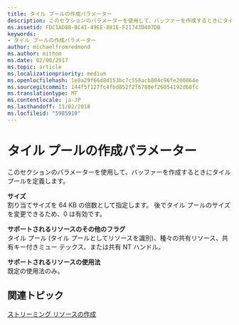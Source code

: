 ```yaml
---
title: タイル プールの作成パラメーター
description: このセクションのパラメーターを使用して、バッファーを作成するときにタイル プールを定義します。
ms.assetid: FDC1AD88-BC41-49EE-881E-F21743D407DB
keywords:
- タイル プールの作成パラメーター
author: michaelfromredmond
ms.author: mithom
ms.date: 02/08/2017
ms.topic: article
ms.localizationpriority: medium
ms.openlocfilehash: 1e0a29f66d8d153bc7c558acb804c96fe200864e
ms.sourcegitcommit: 144f5f127fc4fbd852f2f6780ef26054192d68fc
ms.translationtype: MT
ms.contentlocale: ja-JP
ms.lasthandoff: 11/02/2018
ms.locfileid: "5985910"
---
```

# <a name="tile-pool-creation-parameters"></a>タイル プールの作成パラメーター


このセクションのパラメーターを使用して、バッファーを作成するときにタイル プールを定義します。

<span id="Size"></span><span id="size"></span><span id="SIZE"></span>**サイズ**  
割り当てサイズを 64 KB の倍数として指定します。 後でタイル プールのサイズを変更できるため、0 は有効です。

<span id="Supported_Resource_Misc_Flags"></span><span id="supported_resource_misc_flags"></span><span id="SUPPORTED_RESOURCE_MISC_FLAGS"></span>**サポートされるリソースのその他のフラグ**  
タイル プール (タイル プールとしてリソースを識別)、種々の共有リソース、共有キー付きミュー テックス、または共有 NT ハンドル。

<span id="Supported_Resource_Usage"></span><span id="supported_resource_usage"></span><span id="SUPPORTED_RESOURCE_USAGE"></span>**サポートされるリソースの使用法**  
既定の使用法のみ。

## <a name="span-idrelated-topicsspanrelated-topics"></a><span id="related-topics"></span>関連トピック


[ストリーミング リソースの作成](creating-streaming-resources.md)

 

 




